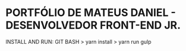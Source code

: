 # PORTFÓLIO DE MATEUS DANIEL - DESENVOLVEDOR FRONT-END JR.

INSTALL AND RUN: GIT BASH > yarn install > yarn run gulp

